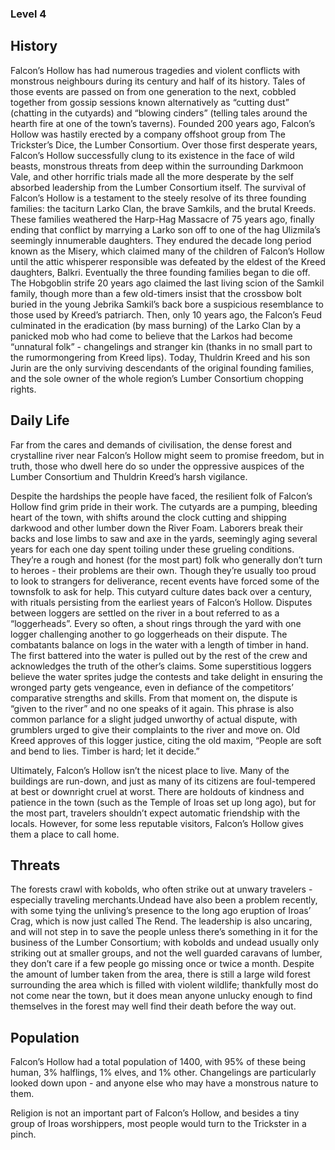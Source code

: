 ### Level 4

## History
Falcon’s Hollow has had numerous tragedies and violent conflicts with monstrous neighbours during its century and half of its history. Tales of those events are passed on from one generation to the next, cobbled together from gossip sessions known alternatively as “cutting dust” (chatting in the cutyards) and “blowing cinders” (telling tales around the hearth fire at one of the town’s taverns). 
	Founded 200 years ago, Falcon’s Hollow was hastily erected by a company offshoot group from The Trickster’s Dice, the Lumber Consortium. Over those first desperate years, Falcon’s Hollow successfully clung to its existence in the face of wild beasts, monstrous threats from deep within the surrounding Darkmoon Vale, and other horrific trials made all the more desperate by the self absorbed leadership from the Lumber Consortium itself.
	The survival of Falcon’s Hollow is a testament to the steely resolve of its three founding families: the taciturn Larko Clan, the brave Samkils, and the brutal Kreeds. These families weathered the Harp-Hag Massacre of 75 years ago, finally ending that conflict by marrying a Larko son off to one of the hag Ulizmila’s seemingly innumerable daughters. They endured the decade long period known as the Misery, which claimed many of the children of Falcon’s Hollow until the attic whisperer responsible was defeated by the eldest of the Kreed daughters, Balkri. 
	Eventually the three founding families began to die off. The Hobgoblin strife 20 years ago claimed the last living scion of the Samkil family, though more than a few old-timers insist that the crossbow bolt buried in the young Jebrika Samkil’s back bore a suspicious resemblance to those used by Kreed’s patriarch. Then, only 10 years ago, the Falcon’s Feud culminated in the eradication (by mass burning) of the Larko Clan by a panicked mob who had come to believe that the Larkos had become “unnatural folk” - changelings and stranger kin (thanks in no small part to the rumormongering from Kreed lips). Today, Thuldrin Kreed and his son Jurin are the only surviving descendants of the original founding families, and the sole owner of the whole region’s Lumber Consortium chopping rights. 

## Daily Life
Far from the cares and demands of civilisation, the dense forest and crystalline river near Falcon’s Hollow might seem to promise freedom, but in truth, those who dwell here do so under the oppressive auspices of the Lumber Consortium and Thuldrin Kreed’s harsh vigilance. 

Despite the hardships the people have faced, the resilient folk of Falcon’s Hollow find grim pride in their work. The cutyards are a pumping, bleeding heart of the town, with shifts around the clock cutting and shipping darkwood and other lumber down the River Foam. Laborers break their backs and lose limbs to saw and axe in the yards, seemingly aging several years for each one day spent toiling under these grueling conditions. They’re a rough and honest (for the most part) folk who generally don’t turn to heroes - their problems are their own. Though they’re usually too proud to look to strangers for deliverance, recent events have forced some of the townsfolk to ask for help.
	This cutyard culture dates back over a century, with rituals persisting from the earliest years of Falcon’s Hollow. Disputes between loggers are settled on the river in a bout referred to as a “loggerheads”. Every so often, a shout rings through the yard with one logger challenging another to go loggerheads on their dispute. The combatants balance on logs in the water with a length of timber in hand. The first battered into the water is pulled out by the rest of the crew and acknowledges the truth of the other’s claims. Some superstitious loggers believe the water sprites judge the contests and take delight in ensuring the wronged party gets vengeance, even in defiance of the competitors’ comparative strengths and skills. From that moment on, the dispute is “given to the river” and no one speaks of it again. This phrase is also common parlance for a slight judged unworthy of actual dispute, with grumblers urged to give their complaints to the river and move on. Old Kreed approves of this logger justice, citing the old maxim, “People are soft and bend to lies. Timber is hard; let it decide.” 

Ultimately, Falcon’s Hollow isn’t the nicest place to live. Many of the buildings are run-down, and just as many of its citizens are foul-tempered at best or downright cruel at worst. There are holdouts of kindness and patience in the town (such as the Temple of Iroas set up long ago), but for the most part, travelers shouldn’t expect automatic friendship with the locals. However, for some less reputable visitors, Falcon’s Hollow gives them a place to call home. 

## Threats
The forests crawl with kobolds, who often strike out at unwary travelers - especially traveling merchants.Undead have also been a problem recently, with some tying the unliving’s presence to the long ago eruption of Iroas’ Crag, which is now just called The Rend. The leadership is also uncaring, and will not step in to save the people unless there’s something in it for the business of the Lumber Consortium; with kobolds and undead usually only striking out at smaller groups, and not the well guarded caravans of lumber, they don’t care if a few people go missing once or twice a month. Despite the amount of lumber taken from the area, there is still a large wild forest surrounding the area which is filled with violent wildlife; thankfully most do not come near the town, but it does mean anyone unlucky enough to find themselves in the forest may well find their death before the way out.

## Population
Falcon’s Hollow had a total population of 1400, with 95% of these being human, 3% halflings, 1% elves, and 1% other. Changelings are particularly looked down upon - and anyone else who may have a monstrous nature to them. 

Religion is not an important part of Falcon’s Hollow, and besides a tiny group of Iroas worshippers, most people would turn to the Trickster in a pinch.
